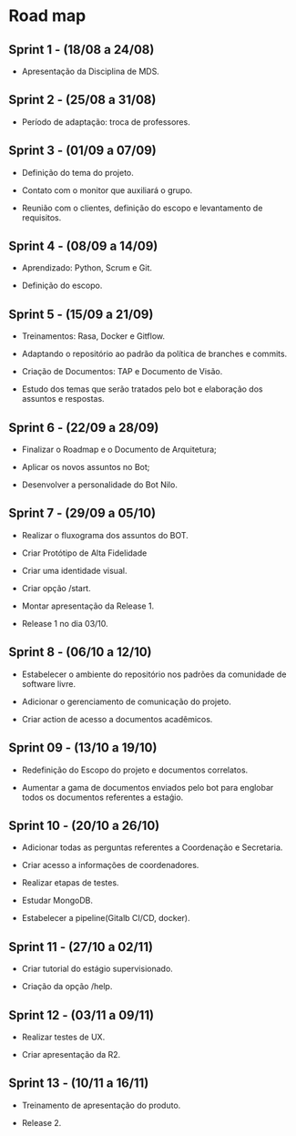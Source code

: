 
# Road map

 

## Sprint 1 - (18/08 a 24/08)

- Apresentação da Disciplina de MDS.

 
## Sprint 2 - (25/08 a 31/08)

- Período de adaptação: troca de professores.
 

## Sprint 3 - (01/09 a 07/09)

- Definição do tema do projeto.

- Contato com o monitor que auxiliará o grupo.

- Reunião com o clientes, definição do escopo e levantamento de requisitos.


## Sprint 4 - (08/09 a 14/09)

- Aprendizado: Python, Scrum e Git.

- Definição do escopo.

 
## Sprint 5 - (15/09 a 21/09)

- Treinamentos: Rasa, Docker e Gitflow.

- Adaptando o repositório ao padrão da política de branches e commits.

- Criação de Documentos: TAP e Documento de Visão.

- Estudo dos temas que serão tratados pelo bot e elaboração dos assuntos e respostas.

 
## Sprint 6 - (22/09 a 28/09)

- Finalizar o Roadmap e o Documento de Arquitetura;

- Aplicar os novos assuntos no Bot;

- Desenvolver a personalidade do Bot Nilo.

 
## Sprint 7 - (29/09 a 05/10)

- Realizar o fluxograma dos assuntos do BOT.

- Criar Protótipo de Alta Fidelidade

- Criar uma identidade visual.

- Criar opção /start.

- Montar apresentação da Release 1.

- Release 1 no dia 03/10.

 
## Sprint 8 - (06/10 a 12/10)

- Estabelecer o ambiente do repositório nos padrões da comunidade de software livre.

- Adicionar o gerenciamento de comunicação do projeto.

- Criar action de acesso a documentos acadêmicos.

 
## Sprint 09 - (13/10 a 19/10)

- Redefinição do Escopo do projeto e documentos correlatos.

- Aumentar a gama de documentos enviados pelo bot para englobar todos os documentos referentes a estaǵio.

## Sprint 10 - (20/10 a 26/10)

- Adicionar todas as perguntas referentes a Coordenação e Secretaria.

- Criar acesso a informações de coordenadores.

- Realizar etapas de testes.

- Estudar MongoDB.

- Estabelecer a pipeline(Gitalb CI/CD, docker).


## Sprint 11 - (27/10 a 02/11)

- Criar tutorial do estágio supervisionado.

- Criação da opção /help.


## Sprint 12 - (03/11 a 09/11)

- Realizar testes de UX.

- Criar apresentação da R2.


## Sprint 13 - (10/11 a 16/11)

- Treinamento de apresentação do produto.

- Release 2.



